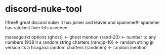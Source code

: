 # discord-nuke-tool
!!free!! great discord nuker it has joiner and leaver and spammer!!! spammer has ratelimit fixer lets useeeee

message.txt options
{ghost} <- ghost mention
{rand-20} <- number to any numbers 1938 it a random string charters
{randjp-10} <- random string jp version its a hiragana random charters
{randmen} <- random mention
